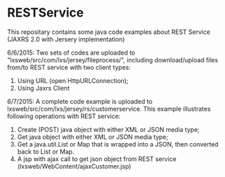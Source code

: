 # RESTService
This repositary contains some java code examples about REST Service (JAXRS 2.0 with Jersery implementation)

6/6/2015: Two sets of codes are uploaded to "lxsweb/src/com/lxs/jersey/fileprocess/", including download/upload files from/to REST service with two client types:
1. Using URL (open HttpURLConnection);
2. Using Jaxrs Client

6/7/2015: A complete code example is uploaded to lxsweb/src/com/lxs/jersey/rs/customerservice. This example illustrates following operations with REST service:
1. Create (POST) java object with either XML or JSON media type;
2. Get java object with either XML or JSON media type;
3. Get a java.util.List or Map that is wrapped into a JSON, then converted back to List<T> or Map<?, ?>.
4. A jsp with ajax call to get json object from REST service (lxsweb/WebContent/ajaxCustomer.jsp)


